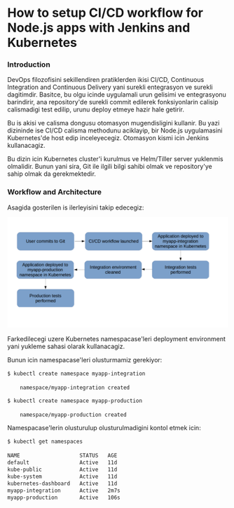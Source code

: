 # How to setup CI/CD workflow for Node.js apps with Jenkins and Kubernetes

### Introduction

DevOps filozofisini sekillendiren pratiklerden ikisi CI/CD, Continuous Integration and Continuous Delivery yani surekli entegrasyon ve surekli dagitimdir. Basitce, bu olgu icinde uygulamali urun gelisimi ve entegrasyonu barindirir, ana repository'de surekli commit edilerek fonksiyonlarin calisip calismadigi test edilip, urunu deploy etmeye hazir hale getirir.

Bu is akisi ve calisma dongusu otomasyon mugendisligini kullanir. Bu yazi dizininde ise CI/CD calisma methodunu aciklayip, bir Node.js uygulamasini Kubernetes'de host edip inceleyecegiz. Otomasyon kismi icin Jenkins kullanacagiz.

Bu dizin icin Kubernetes cluster'i kurulmus ve Helm/Tiller server yuklenmis olmalidir. Bunun yani sira, Git ile ilgili bilgi sahibi olmak ve repository'ye sahip olmak da gerekmektedir.


### Workflow and Architecture

Asagida gosterilen is ilerleyisini takip edecegiz:

![alt](workflow.png)


Farkedilecegi uzere Kubernetes namespacase'leri deployment environment yani yukleme sahasi olarak kullanacagiz.

Bunun icin namespacase'leri olusturmamiz gerekiyor:

```
$ kubectl create namespace myapp-integration

    namespace/myapp-integration created

```

```
$ kubectl create namespace myapp-production

    namespace/myapp-production created

```

Namespacase'lerin olusturulup olusturulmadigini kontol etmek icin:


```
$ kubectl get namespaces

NAME                   STATUS   AGE
default                Active   11d
kube-public            Active   11d
kube-system            Active   11d
kubernetes-dashboard   Active   11d
myapp-integration      Active   2m7s
myapp-production       Active   106s

```
